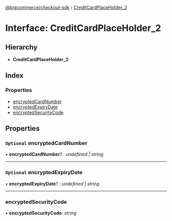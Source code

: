 [@bigcommerce/checkout-sdk](../README.md) › [CreditCardPlaceHolder_2](creditcardplaceholder_2.md)

# Interface: CreditCardPlaceHolder_2

## Hierarchy

* **CreditCardPlaceHolder_2**

## Index

### Properties

* [encryptedCardNumber](creditcardplaceholder_2.md#optional-encryptedcardnumber)
* [encryptedExpiryDate](creditcardplaceholder_2.md#optional-encryptedexpirydate)
* [encryptedSecurityCode](creditcardplaceholder_2.md#encryptedsecuritycode)

## Properties

### `Optional` encryptedCardNumber

• **encryptedCardNumber**? : *undefined | string*

___

### `Optional` encryptedExpiryDate

• **encryptedExpiryDate**? : *undefined | string*

___

###  encryptedSecurityCode

• **encryptedSecurityCode**: *string*
